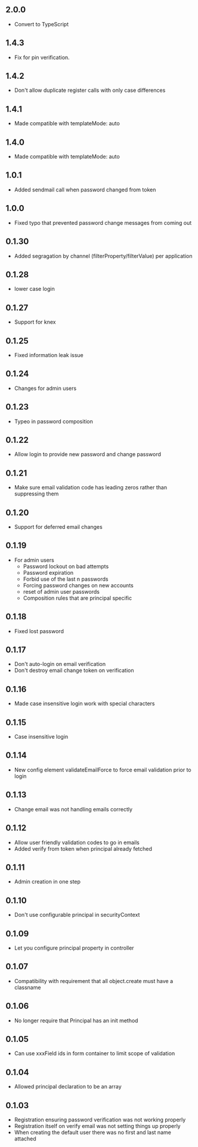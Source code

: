 ## 2.0.0
* Convert to TypeScript
## 1.4.3
* Fix for pin verification.
## 1.4.2
* Don't allow duplicate register calls with only case differences
## 1.4.1
* Made compatible with templateMode: auto
## 1.4.0
- Made compatible with templateMode: auto
## 1.0.1
* Added sendmail call when password changed from token
## 1.0.0
* Fixed typo that prevented password change messages from coming out
## 0.1.30
* Added segragation by channel (filterProperty/filterValue) per application
## 0.1.28
* lower case login
## 0.1.27
* Support for knex
## 0.1.25
* Fixed information leak issue
## 0.1.24
* Changes for admin users
## 0.1.23
* Typeo in password composition 
## 0.1.22
* Allow login to provide new password and change password
## 0.1.21
* Make sure email validation code has leading zeros rather than suppressing them
## 0.1.20
* Support for deferred email changes
## 0.1.19
* For admin users
    - Password lockout on bad attempts
    - Password expiration
    - Forbid use of the last n passwords
    - Forcing password changes on new accounts
    - reset of admin user passwords
    - Composition rules that are principal specific
## 0.1.18
* Fixed lost password
## 0.1.17
* Don't auto-login on email verification
* Don't destroy email change token on verification
## 0.1.16
* Made case insensitive login work with special characters
## 0.1.15
* Case insensitive login
## 0.1.14
* New config element validateEmailForce to force email validation prior to login
## 0.1.13
* Change email was not handling emails correctly
## 0.1.12
* Allow user friendly validation codes to go in emails
* Added verify from token when principal already fetched
## 0.1.11
* Admin creation in one step
## 0.1.10
* Don't use configurable principal in securityContext
## 0.1.09
* Let you configure principal property in controller
## 0.1.07
* Compatibility with requirement that all object.create must have a classname
## 0.1.06
* No longer require that Principal has an init method
## 0.1.05
* Can use xxxField ids in form container to limit scope of validation
## 0.1.04
* Allowed principal declaration to be an array
## 0.1.03
* Registration ensuring password verification was not working properly
* Registration itself on verify email was not setting things up properly
* When creating the default user there was no first and last name attached
